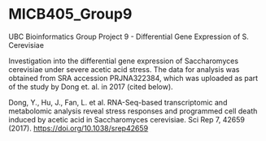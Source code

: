 # MICB405_Group9
UBC Bioinformatics Group Project 9 - Differential Gene Expression of S. Cerevisiae

Investigation into the differential gene expression of Saccharomyces cerevisiae under severe acetic acid stress. The data for analysis was obtained from SRA accession PRJNA322384, which was uploaded as part of the study by Dong et. al. in 2017 (cited below). 


Dong, Y., Hu, J., Fan, L. et al. RNA-Seq-based transcriptomic and metabolomic analysis reveal stress responses and programmed cell death induced by acetic acid in Saccharomyces cerevisiae. Sci Rep 7, 42659 (2017). https://doi.org/10.1038/srep42659
